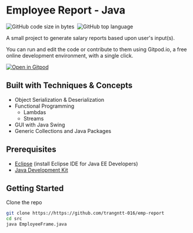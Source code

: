 # Employee Report - Java
![GitHub code size in bytes](https://img.shields.io/github/languages/code-size/trangntt-016/emp-report?color=var%28--color-scale-green-6%29&label=Code%20Size&style=flat-square)&nbsp;
![GitHub top language](https://img.shields.io/github/languages/top/trangntt-016/emp-report?label=Java&logo=Java&style=flat-square)

A small project to generate salary reports based upon user's input(s).

You can run and edit the code or contribute to them using Gitpod.io, a free online development environment, with a single click.

[![Open in Gitpod](https://gitpod.io/button/open-in-gitpod.svg)](https://eef2f64a-102d-4482-a6de-105ecf1ca004.ws-us03.gitpod.io/#/workspace/emp-report)


<!-- TABLE OF CONTENTS -->
## Built with Techniques & Concepts
<ul>
  <li>Object Serialization & Deserialization</li>
  <li>Functional Programming
    <ul>
      <li>Lambdas</li>
      <li>Streams</li>
    </ul>
  </li>
  <li>GUI with Java Swing</li>
  <li>Generic Collections and Java Packages</li>
</ul>


## Prerequisites

* [Eclipse](eclipse.org/downloads/) (install Eclipse IDE for Java EE Developers)
* [Java Development Kit](https://www.oracle.com/java/technologies/javase/javase-jdk8-downloads.html)


## Getting Started

Clone the repo
   ```sh
   git clone https://https://github.com/trangntt-016/emp-report
   cd src
   java EmployeeFrame.java
   ```


<!-- MARKDOWN LINKS & IMAGES -->
<!-- https://www.markdownguide.org/basic-syntax/#reference-style-links -->
[contributors-shield]: https://img.shields.io/github/contributors/github_username/repo.svg?style=for-the-badge
[contributors-url]: https://github.com/github_username/repo/graphs/contributors
[forks-shield]: https://img.shields.io/github/forks/github_username/repo.svg?style=for-the-badge
[forks-url]: https://github.com/github_username/repo/network/members
[stars-shield]: https://img.shields.io/github/stars/github_username/repo.svg?style=for-the-badge
[stars-url]: https://github.com/github_username/repo/stargazers
[issues-shield]: https://img.shields.io/github/issues/github_username/repo.svg?style=for-the-badge
[issues-url]: https://github.com/github_username/repo/issues
[license-shield]: https://img.shields.io/github/license/github_username/repo.svg?style=for-the-badge
[license-url]: https://github.com/github_username/repo/blob/master/LICENSE.txt
[linkedin-shield]: https://img.shields.io/badge/-LinkedIn-black.svg?style=for-the-badge&logo=linkedin&colorB=555
[linkedin-url]: https://linkedin.com/in/github_username
